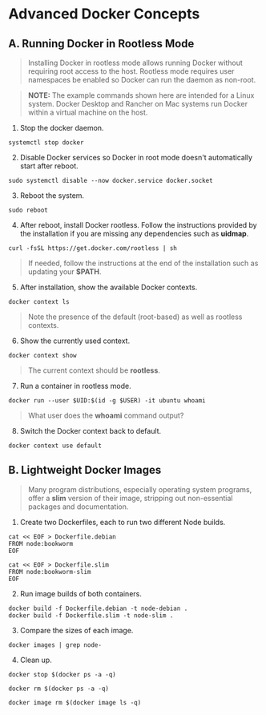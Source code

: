 # Advanced Docker Concepts

## A. Running Docker in Rootless Mode

> Installing Docker in rootless mode allows running Docker without requiring root access to the host. Rootless mode requires user namespaces be enabled so Docker can run the daemon as non-root. <br/>

> **NOTE:** The example commands shown here are intended for a Linux system. Docker Desktop and Rancher on Mac systems run Docker within a virtual machine on the host.

1. Stop the docker daemon.
```
systemctl stop docker
```

2. Disable Docker services so Docker in root mode doesn't automatically start after reboot.
```
sudo systemctl disable --now docker.service docker.socket
```

3. Reboot the system.
```
sudo reboot
```

4. After reboot, install Docker rootless. Follow the instructions provided by the installation if you are missing any dependencies such as **uidmap**.
```
curl -fsSL https://get.docker.com/rootless | sh
```

> If needed, follow the instructions at the end of the installation such as updating your **$PATH**.

5. After installation, show the available Docker contexts.
```
docker context ls
```

> Note the presence of the default (root-based) as well as rootless contexts.

6. Show the currently used context.
```
docker context show
```

> The current context should be **rootless**.

7. Run a container in rootless mode.
```
docker run --user $UID:$(id -g $USER) -it ubuntu whoami
```

> What user does the **whoami** command output?

8. Switch the Docker context back to default.
```
docker context use default
```

## B. Lightweight Docker Images

> Many program distributions, especially operating system programs, offer a **slim** version of their image, stripping out non-essential packages and documentation.

1. Create two Dockerfiles, each to run two different Node builds.
```
cat << EOF > Dockerfile.debian
FROM node:bookworm
EOF
```
```
cat << EOF > Dockerfile.slim
FROM node:bookworm-slim
EOF
```

2. Run image builds of both containers.
```
docker build -f Dockerfile.debian -t node-debian .
docker build -f Dockerfile.slim -t node-slim .
```

3. Compare the sizes of each image.
```
docker images | grep node-
```

4. Clean up.
```
docker stop $(docker ps -a -q)
```
```
docker rm $(docker ps -a -q)
```
```
docker image rm $(docker image ls -q)
```
